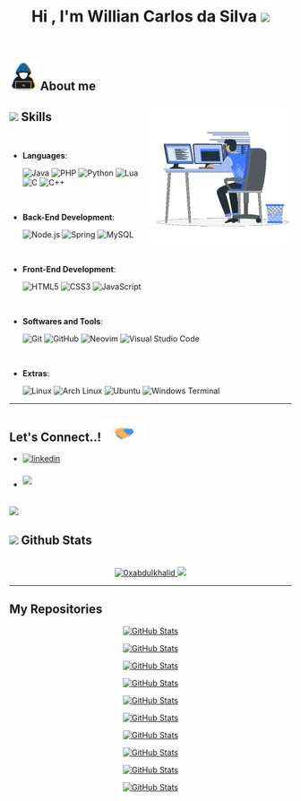 

<h1 align="center"><b>Hi , I'm Willian Carlos da Silva </b><img src="https://media.giphy.com/media/hvRJCLFzcasrR4ia7z/giphy.gif" width="35"></h1>


<br>



	
## <picture><img src = "https://github.com/0xAbdulKhalid/0xAbdulKhalid/raw/main/assets/mdImages/about_me.gif" width = 50px></picture> **About me**

<picture> <img align="right" src="https://github.com/0xAbdulKhalid/0xAbdulKhalid/raw/main/assets/mdImages/Right_Side.gif" width = 250px></picture>

## <img src="https://media2.giphy.com/media/QssGEmpkyEOhBCb7e1/giphy.gif?cid=ecf05e47a0n3gi1bfqntqmob8g9aid1oyj2wr3ds3mg700bl&rid=giphy.gif" width ="25"><b> Skills</b>
<br>

<p align="center">

- **Languages**:

    ![Java](https://img.shields.io/badge/Java-ED8B00?style=for-the-badge&logo=openjdk&logoColor=white)
![PHP](https://img.shields.io/badge/PHP-777BB4?style=for-the-badge&logo=php&logoColor=white)
        ![Python](https://img.shields.io/badge/Python%20-%2314354C.svg?style=for-the-badge&logo=python&logoColor=white)
![Lua](https://img.shields.io/badge/Lua-2C2D72?style=for-the-badge&logo=lua&logoColor=white)
    ![C](https://img.shields.io/badge/C%20-%232370ED.svg?style=for-the-badge&logo=c&logoColor=white)
    ![C++](https://img.shields.io/badge/C++%20-%2300599C.svg?style=for-the-badge&logo=c%2B%2B&logoColor=white)

<br>   
    

- **Back-End Development**:

   ![Node.js](https://img.shields.io/badge/Node.js-43853D?style=for-the-badge&logo=node.js&logoColor=white)
      ![Spring](https://img.shields.io/badge/Spring-6DB33F?style=for-the-badge&logo=spring&logoColor=white)
      ![MySQL](https://img.shields.io/badge/MySQL-00000F?style=for-the-badge&logo=mysql&logoColor=white)

<br>

- **Front-End Development**:

   ![HTML5](https://img.shields.io/badge/HTML5%20-%23E34F26.svg?style=for-the-badge&logo=html5&logoColor=white)
   ![CSS3](https://img.shields.io/badge/CSS%20-%231572B6.svg?style=for-the-badge&logo=css3&logoColor=white)
   ![JavaScript](https://img.shields.io/badge/JavaScript%20-%23F7DF1E.svg?style=for-the-badge&logo=javascript&logoColor=black)

    
<br>

- **Softwares and Tools**:

    ![Git](https://img.shields.io/badge/git-%23F05033.svg?style=for-the-badge&logo=git&logoColor=white)
    ![GitHub](https://img.shields.io/badge/github-%23121011.svg?style=for-the-badge&logo=github&logoColor=white)
    ![Neovim](https://img.shields.io/badge/NeoVim-%2357A143.svg?&style=for-the-badge&logo=neovim&logoColor=white)
    ![Visual Studio Code](https://img.shields.io/badge/Visual%20Studio%20Code-0078d7.svg?style=for-the-badge&logo=visual-studio-code&logoColor=white)
     


<br>

- **Extras**:

    ![Linux](https://img.shields.io/badge/Linux-FCC624?style=for-the-badge&logo=linux&logoColor=black)
    ![Arch Linux](https://img.shields.io/badge/Arch_Linux-1793D1?style=for-the-badge&logo=arch-linux&logoColor=white)
        ![Ubuntu](https://img.shields.io/badge/Ubuntu-E95420?style=for-the-badge&logo=ubuntu&logoColor=white)
    ![Windows Terminal](https://img.shields.io/badge/windows%20terminal-4D4D4D?style=for-the-badge&logo=windows%20terminal&logoColor=white)
     

</p>

-----



## <b> Let's Connect..!</b><img src="https://github.com/0xAbdulKhalid/0xAbdulKhalid/raw/main/assets/mdImages/handshake.gif" width ="80">

<div align='left'>

<ul>

<li>
<a href="https://www.linkedin.com/in/williancarlosdasilva/" target="_blank">
<img src="https://img.shields.io/badge/linkedin:  williancarlosdasilva-%2300acee.svg?color=405DE6&style=for-the-badge&logo=linkedin&logoColor=white" alt=linkedin style="margin-bottom: 5px;"/>
</a>
</li>

<br>

<li>
<a href="mailto:wcs777contato@gmail.com" target="_blank">
<img src="https://img.shields.io/badge/gmail:  williancarlosdasilva-%23EA4335.svg?style=for-the-badge&logo=gmail&logoColor=white" t=mail style="margin-bottom: 5px;" />
</a>
</li>
	
</ul>
</div>

<br>
<img src="https://user-images.githubusercontent.com/73097560/115834477-dbab4500-a447-11eb-908a-139a6edaec5c.gif">

## <img src="https://media.giphy.com/media/iY8CRBdQXODJSCERIr/giphy.gif" width="35"><b> Github Stats </b>
<br>

<div align="center">

<a href="https://github.com/wcs7777/">
  <img src="https://github-readme-stats.vercel.app/api/top-langs?username=wcs7777&show_icons=true&locale=en&layout=compact&line_height=20&title_color=7A7ADB&icon_color=2234AE&text_color=D3D3D3&bg_color=0,000000,130F40" width="375"  alt="0xabdulkhalid"/>
	
  <img src="https://github-readme-stats.vercel.app/api?username=wcs7777&include_all_commits=true&count_private=true&show_icons=true&line_height=20&title_color=7A7ADB&icon_color=2234AE&text_color=D3D3D3&bg_color=0,000000,130F40" width="450"/>
</a>
</div>

-----

    

## <b> My Repositories</b>
<div>
  <p align="center">
	<a href="https://github.com/wcs7777/pronunciation-extension">
      		<img src="https://github-readme-stats.vercel.app/api/pin/?username=wcs7777&repo=pronunciation-extension&theme=tokyonight" alt="GitHub Stats" />
    	</a>
    </p>
    <p align="center">
	<a href="https://github.com/wcs7777/arranke">
      		<img src="https://github-readme-stats.vercel.app/api/pin/?username=wcs7777&repo=arranke&theme=tokyonight" alt="GitHub Stats" />
    	</a>
    </p>
    <p align="center">
	<a href="https://github.com/wcs7777/speed-reader">
      		<img src="https://github-readme-stats.vercel.app/api/pin/?username=wcs7777&repo=speed-reader&theme=tokyonight" alt="GitHub Stats" />
    	</a>
    </p>
    <p align="center">
	<a href="https://github.com/wcs7777/confeccao">
      		<img src="https://github-readme-stats.vercel.app/api/pin/?username=wcs7777&repo=confeccao&theme=tokyonight" alt="GitHub Stats" />
    	</a>
    </p>
    <p align="center">
	<a href="https://github.com/wcs7777/radio">
      		<img src="https://github-readme-stats.vercel.app/api/pin/?username=wcs7777&repo=radio&theme=tokyonight" alt="GitHub Stats" />
    	</a>
    </p>
    <p align="center">
	<a href="https://github.com/wcs7777/attornatus">
      		<img src="https://github-readme-stats.vercel.app/api/pin/?username=wcs7777&repo=attornatus&theme=tokyonight" alt="GitHub Stats" />
    	</a>
    </p>
    <p align="center">
	<a href="https://github.com/wcs7777/ofwgkta">
      		<img src="https://github-readme-stats.vercel.app/api/pin/?username=wcs7777&repo=ofwgkta&theme=tokyonight" alt="GitHub Stats" />
    	</a>
    </p>
    <p align="center">
	<a href="https://github.com/wcs7777/alarme">
      		<img src="https://github-readme-stats.vercel.app/api/pin/?username=wcs7777&repo=alarme&theme=tokyonight" alt="GitHub Stats" />
    	</a>
    </p>
    <p align="center">
	<a href="https://github.com/wcs7777/my-firefox-extensions">
      		<img src="https://github-readme-stats.vercel.app/api/pin/?username=wcs7777&repo=my-firefox-extensions&theme=tokyonight" alt="GitHub Stats" />
    	</a>
    </p>
    <p align="center">
	<a href="https://github.com/wcs7777/data-structures">
      		<img src="https://github-readme-stats.vercel.app/api/pin/?username=wcs7777&repo=data-structures&theme=tokyonight" alt="GitHub Stats" />
    	</a>
    </p>
</div>

